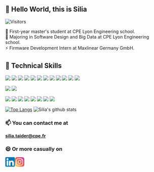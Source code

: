 ## 👋 Hello World, this is Silia 

![Visitors](https://visitor-badge.glitch.me/badge?page_id=siliataider.siliataider)

💬 First-year master's student at CPE Lyon Engineering school.  
🔭 Majoring in Software Design and Big Data at CPE Lyon Engineering school.  
⚡ Firmware Development Intern at Maxlinear Germany GmbH.  

<!--- 
  <img height="180em" src="https://github-readme-stats.vercel.app/api?username=siliataider&show_icons=true&hide_border=true&&count_private=true&include_all_commits=true" />
--->
## 💼 Technical Skills

![](https://img.shields.io/badge/Code-C-informational?style=flat&logo=C&color=61DAFB)
![](https://img.shields.io/badge/Code-C++-informational?style=flat&logo=Cpp&color=764ABC)
![](https://img.shields.io/badge/Code-Python-informational?style=flat&logo=Python&color=003B57)
![](https://img.shields.io/badge/Code-JavaScript-informational?style=flat&logo=JavaScript&color=F7DF1E)
![](https://img.shields.io/badge/Code-HTML5-informational?style=flat&logo=HTML5&color=E34F26)
![](https://img.shields.io/badge/Code-PostgreSQL-informational?style=flat&logo=PostgreSQL&color=336791)
![](https://img.shields.io/badge/Code-Java-informational?style=flat&logo=Java&color=CC342D)
![](https://img.shields.io/badge/Code-Matlab-informational?style=flat&logo=Matlab&color=CC0000)
![](https://img.shields.io/badge/Code-PHP-informational?style=flat&logo=PHP&color=F7DF1E)
![](https://img.shields.io/badge/Code-Bash-informational?style=flat&logo=Bash&color=003B57)
![](https://img.shields.io/badge/Code-VHDL-informational?style=flat&logo=VHDL&color=DB7093)
![](https://img.shields.io/badge/Code-Assembly-informational?style=flat&logo=Assembly&color=0081CB)

![](https://img.shields.io/badge/Style-Bootstrap-informational?style=flat&logo=Bootstrap&color=7952B3)
![](https://img.shields.io/badge/Style-CSS3-informational?style=flat&logo=CSS3&color=1572B6)

![](https://img.shields.io/badge/Tools-Git-informational?style=flat&logo=Git&color=F05032)
![](https://img.shields.io/badge/Tools-Postman-informational?style=flat&logo=Postman&color=FF6C37)
![](https://img.shields.io/badge/Tools-GitHub-informational?style=flat&logo=GitHub&color=181717)
![](https://img.shields.io/badge/Tools-Eclipse-informational?style=flat&logo=Eclipse&color=F24E1E)
![](https://img.shields.io/badge/Tools-Jupyter-informational?style=flat&logo=Jupyter&color=CB3837)
![](https://img.shields.io/badge/Tools-Simulink-informational?style=flat&logo=Simulink&color=2C8EBB)
![](https://img.shields.io/badge/Tools-Labview-informational?style=flat&logo=Labview&color=003B57)
![](https://img.shields.io/badge/Tools-LTSpice-informational?style=flat&logo=LTSpice&color=DB7093)

<!---  ![visitors](https://visitor-badge.glitch.me/badge?page_id=page.id) --->
<!---  (https://github.com/anuraghazra/github-readme-stats) --->
[![Top Langs](https://github-readme-stats.vercel.app/api/top-langs/?username=siliataider&theme=dracula&layout=compact)](https://github.com/siliataider)
![Silia's github stats](https://github-readme-stats.vercel.app/api?username=siliataider&theme=dracula&show_icons=true&hide=stars,prs,issues)


### 📫 You can contact me at 

**silia.taider@cpe.fr**

### 😄 Or more casually on

<a href="https://www.linkedin.com/in/silia-taider-021538176/"><img align="left" src="https://raw.githubusercontent.com/siliataider/siliataider/main/images/linkedin.svg" alt="Silia TAIDER | LinkedIn" width="30px"/></a>
<a href="https://instagram.com/silia_taider"><img align="left" src="https://raw.githubusercontent.com/siliataider/siliataider/main/images/instagram.svg" alt="Silia TAIDER | Instagram" width="30px"/></a><br/>

